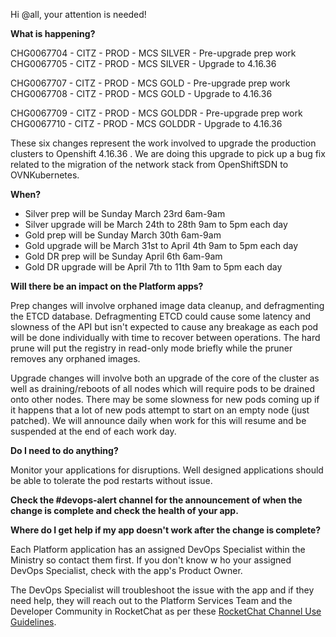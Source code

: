 Hi @all, your attention is needed!

**What is happening?**

CHG0067704 - CITZ - PROD - MCS SILVER - Pre-upgrade prep work
CHG0067705 - CITZ - PROD - MCS SILVER - Upgrade to 4.16.36

CHG0067707 - CITZ - PROD - MCS GOLD - Pre-upgrade prep work
CHG0067708 - CITZ - PROD - MCS GOLD - Upgrade to 4.16.36

CHG0067709 - CITZ - PROD - MCS GOLDDR - Pre-upgrade prep work
CHG0067710 - CITZ - PROD - MCS GOLDDR - Upgrade to 4.16.36

These six changes represent the work involved to upgrade the production clusters to Openshift 4.16.36 . We are doing this upgrade to pick up a bug fix related to the migration of the network stack from OpenShiftSDN to OVNKubernetes.

**When?**

- Silver prep will be Sunday March 23rd 6am-9am
- Silver upgrade will be March 24th to 28th 9am to 5pm each day
- Gold prep will be Sunday March 30th 6am-9am
- Gold upgrade will be March 31st to April 4th 9am to 5pm each day
- Gold DR prep will be Sunday April 6th 6am-9am
- Gold DR upgrade will be April 7th to 11th 9am to 5pm each day

**Will there be an impact on the Platform apps?**

Prep changes will involve orphaned image data cleanup, and defragmenting the ETCD database. Defragmenting ETCD could cause some latency and slowness of the API but isn't expected to cause any breakage as each pod will be done individually with time to recover between operations. The hard prune will put the registry in read-only mode briefly while the pruner removes any orphaned images.

Upgrade changes will involve both an upgrade of the core of the cluster as well as draining/reboots of all nodes which will require pods to be drained onto other nodes. There may be some slowness for new pods coming up if it happens that a lot of new pods attempt to start on an empty node (just patched). We will announce daily when work for this will resume and be suspended at the end of each work day.

**Do I need to do anything?**

Monitor your applications for disruptions. Well designed applications should be able to tolerate the pod restarts without issue.

**Check the #devops-alert channel for the announcement of when the change is complete and check the health of your app.**

**Where do I get help if my app doesn't work after the change is complete?**

Each Platform application has an assigned DevOps Specialist within the Ministry so contact them first. If you don't know w
ho your assigned DevOps Specialist, check with the app's Product Owner.

The DevOps Specialist will troubleshoot the issue with the app and if they need help, they will reach out to the Platform Services Team and the Developer Community in RocketChat as per these [RocketChat Channel Use Guidelines](https://developer.gov.bc.ca/docs/default/component/bc-developer-guide/rocketchat/rocketchat-channel-descriptions/).
